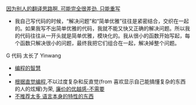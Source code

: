 
[因为别人的翻译思路啊, 可能完全很差劲, 只能重写](http://www.yinwang.org/blog-cn/2017/05/17/practical-idealism)

- 我自己写代码的时候，“解决问题”和“简单优雅”往往是紧密结合，交织在一起的。如果我写不出简单优雅的代码，我就不能又快又正确的解决问题。所以我的代码往往从一开头就是简单优雅，模块化的。我从很小的函数开始写起，每个函数只解决很小的问题，最终我把它们组合在一起，解决掉整个问题。



G 代码 太长了 Yinwang
- [编程的智慧](http://www.yinwang.org/blog-cn/2015/11/21/programming-philosophy)
-
- [根据直觉编程](http://www.yinwang.org/blog-cn/2015/03/17/design),不以过度复杂和反直觉(from 喜欢显示自己能搞懂复杂的东西 的人的炫耀)为荣, [廉价的优越感-不需要](http://www.yinwang.org/blog-cn/2012/05/18/user-friendliness)
- [不推荐太多 语言本身的特性的东西](https://www.v2ex.com/notes/28357)

